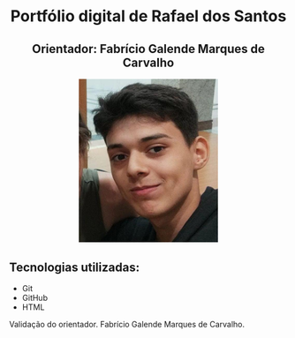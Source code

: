 <h1 align="center">Portfólio digital de Rafael dos Santos</h1>
<h2 align="center">Orientador: Fabrício Galende Marques de Carvalho</h2>

<p align="center">
  <img src="./src/portfolio/static/logo.jpeg" width="50%" alt="Texto Alternativo">
</p>

<section>
  <h2>Tecnologias utilizadas:</h2>
  <ul>
    <li>Git</li>
    <li>GitHub</li>
    <li>HTML</li>
  </ul>
</section>
Validação do orientador. Fabrício Galende Marques de Carvalho.
